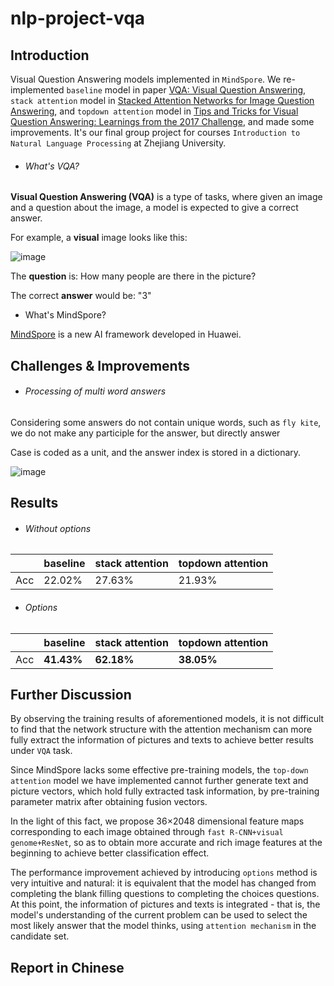 # nlp-project-vqa

## Introduction

Visual Question Answering models implemented in `MindSpore`. We re-implemented `baseline` model in paper [VQA: Visual Question Answering](), `stack attention` model in [Stacked Attention Networks for Image Question Answering](), and `topdown attention` model in [Tips and Tricks for Visual Question Answering:
Learnings from the 2017 Challenge](), and made some improvements. It's our final group project for courses `Introduction to Natural Language Processing` at Zhejiang University.

- ###### What's VQA?

**Visual Question Answering (VQA)** is a type of tasks, where given an image and a question about the image, a model is expected to give a correct answer.

For example, a **visual** image looks like this:

![image](https://user-images.githubusercontent.com/58615742/202229329-e7a48b56-1d70-41bb-b460-40450a692ef4.png)

The **question** is: How many people are there in the picture?

The correct **answer** would be: "3"

- What's MindSpore?

[MindSpore](mindspore.cn) is a new AI framework developed in Huawei.

## Challenges & Improvements

- ###### Processing of multi word answers

Considering some answers do not contain unique words, such as `fly kite`, we do not make any participle for the answer, but directly answer

Case is coded as a unit, and the answer index is stored in a dictionary.


![image](https://user-images.githubusercontent.com/58615742/202229781-3bbc2e80-a3c7-434e-850f-bb65ef1d2d9b.png)


## Results

- ###### Without options

|      | baseline | stack attention | topdown attention |
| ---- | -------- | --------------- | ----------------- |
| Acc  | 22.02%   | 27.63%          | 21.93%            |

- ###### Options

|      | baseline   | stack attention | topdown attention |
| ---- | ---------- | --------------- | ----------------- |
| Acc  | **41.43%** | **62.18%**      | **38.05%**        |

## Further Discussion

By observing the training results of aforementioned models, it is not difficult to find that the network structure with the attention mechanism can more fully extract the information of pictures and texts to achieve better results under `VQA` task.

Since MindSpore lacks some effective pre-training models, the `top-down attention` model we have implemented cannot further generate text and picture vectors, which hold fully extracted task information, by pre-training parameter matrix after obtaining fusion vectors.

In the light of this fact, we propose 36$\times$2048 dimensional feature maps corresponding to each image obtained through `fast R-CNN+visual genome+ResNet`, so as to obtain more accurate and rich image features at the beginning to achieve better classification effect.

The performance improvement achieved by introducing `options` method is very intuitive and natural: it is equivalent that the model has changed from completing the blank filling questions to completing the choices questions. At this point, the information of pictures and texts is integrated - that is, the model's understanding of the current problem can be used to select the most likely answer that the model thinks, using `attention mechanism` in the candidate set. 

## Report in Chinese

